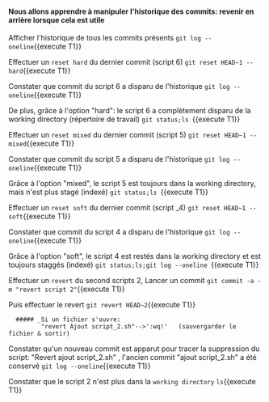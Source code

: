 
  
#### Nous allons apprendre à manipuler l'historique  des commits: revenir en arrière lorsque cela est utile

   
 Afficher l'historique de tous les commits présents
 `git log --oneline`{{execute T1}}
 
 Effectuer un `reset hard` du dernier commit (script 6) 
 `git reset HEAD~1 --hard`{{execute T1}}
 
 Constater que commit du script 6 a disparu de l'historique
 `git log --oneline`{{execute T1}}
 
 De plus, grâce à l'option "hard": le script 6 a complètement disparu de la working directory (répertoire de travail)
 `git status;ls `{{execute T1}}
  
  
  Effectuer un `reset mixed` du dernier commit (script 5) 
 `git reset HEAD~1 --mixed`{{execute T1}}
  
  Constater que commit du script 5 a disparu de l'historique
  `git log --oneline`{{execute T1}}
  
  Grâce à l'option "mixed", le script 5 est toujours dans la working directory, mais n'est plus stagé (indexé) 
  `git status;ls `{{execute T1}}
  
  
  Effectuer un `reset soft` du dernier commit (script _4) 
 `git reset HEAD~1 --soft`{{execute T1}}
 
  Constater que commit du script 4 a disparu de l'historique
  `git log --oneline`{{execute T1}}
  
  Grâce à l'option "soft", le script 4 est restés dans la working directory et est toujours staggés (indexé) 
  `git status;ls;git log --oneline `{{execute T1}}
  
  
  Effectuer un `revert` du second scripts 2, 
  Lancer un commit
  `git commit -a -m "revert script 2"`{{execute T1}}
   
   Puis effectuer le revert
   `git revert HEAD~2`{{execute T1}}
  
      ##### _Si un fichier s'ouvre:  
             "revert Ajout script_2.sh"-->':wq!'   (sauvergarder le fichier & sortir) 

  Constater qu'un nouveau commit est apparut pour tracer la suppression du script: "Revert ajout script_2.sh" , l'ancien commit "ajout script_2.sh"  a été conservé
   `git log --oneline`{{execute T1}}
  
  Constater que le script 2 n'est plus dans la `working directory` 
  `ls`{{execute T1}}

